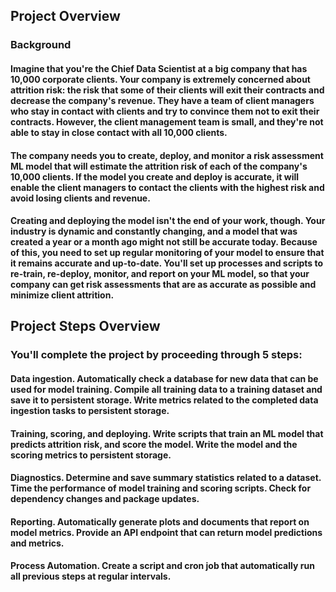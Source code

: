 ## Project Overview
### Background
#### Imagine that you're the Chief Data Scientist at a big company that has 10,000 corporate clients. Your company is extremely concerned about attrition risk: the risk that some of their clients will exit their contracts and decrease the company's revenue. They have a team of client managers who stay in contact with clients and try to convince them not to exit their contracts. However, the client management team is small, and they're not able to stay in close contact with all 10,000 clients.

#### The company needs you to create, deploy, and monitor a risk assessment ML model that will estimate the attrition risk of each of the company's 10,000 clients. If the model you create and deploy is accurate, it will enable the client managers to contact the clients with the highest risk and avoid losing clients and revenue.

#### Creating and deploying the model isn't the end of your work, though. Your industry is dynamic and constantly changing, and a model that was created a year or a month ago might not still be accurate today. Because of this, you need to set up regular monitoring of your model to ensure that it remains accurate and up-to-date. You'll set up processes and scripts to re-train, re-deploy, monitor, and report on your ML model, so that your company can get risk assessments that are as accurate as possible and minimize client attrition.

## Project Steps Overview
### You'll complete the project by proceeding through 5 steps:

#### Data ingestion. Automatically check a database for new data that can be used for model training. Compile all training data to a training dataset and save it to persistent storage. Write metrics related to the completed data ingestion tasks to persistent storage.
#### Training, scoring, and deploying. Write scripts that train an ML model that predicts attrition risk, and score the model. Write the model and the scoring metrics to persistent storage.
#### Diagnostics. Determine and save summary statistics related to a dataset. Time the performance of model training and scoring scripts. Check for dependency changes and package updates.
#### Reporting. Automatically generate plots and documents that report on model metrics. Provide an API endpoint that can return model predictions and metrics.
#### Process Automation. Create a script and cron job that automatically run all previous steps at regular intervals.